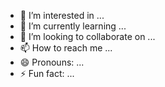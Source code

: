 

- 👀 I’m interested in ...
- 🌱 I’m currently learning ...
- 💞️ I’m looking to collaborate on ...
- 📫 How to reach me ...
- 😄 Pronouns: ...
- ⚡ Fun fact: ...

<!---
atchoumseb/atchoumseb is a ✨ special ✨ repository because its `README.md` (this file) appears on your GitHub profile.
You can click the Preview link to take a look at your changes.
--->
